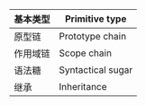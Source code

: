 | 基本类型 | Primitive type |
| -------- | -------------- |
|  原型链  |  Prototype chain |
| 作用域链 |  Scope chain |
|  语法糖 | Syntactical sugar |
|   继承  |  Inheritance   |
